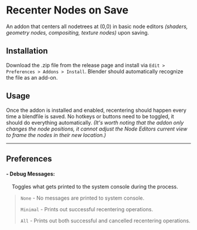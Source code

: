 # Recenter Nodes on Save

An addon that centers all nodetrees at (0,0) in basic node editors *(shaders, geometry nodes, compositing, texture nodes)* upon saving.  

## Installation

Download the .zip file from the release page and install via `Edit > Preferences > Addons > Install`. Blender should automatically recognize the file as an add-on.

## Usage

Once the addon is installed and enabled, recentering should happen every time a blendfile is saved. No hotkeys or buttons need to be toggled, it should do everything automatically. *(It's worth noting that the addon only changes the node positions, it cannot adjust the Node Editors current view to frame the nodes in their new location.)*

---

## Preferences

#### - Debug Messages:

    Toggles what gets printed to the system console during the process.

> `None` - No messages are printed to system console.
> 
> `Minimal` - Prints out successful recentering operations.
> 
> `All` - Prints out both successful and cancelled recentering operations.
